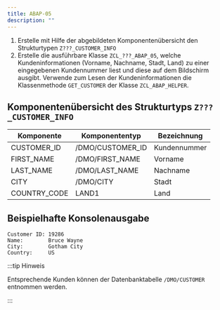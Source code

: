 ```yaml
---
title: ABAP-05
description: ""
---
```


1. Erstelle mit Hilfe der abgebildeten Komponentenübersicht den Strukturtypen `Z???_CUSTOMER_INFO`
2. Erstelle die ausführbare Klasse `ZCL_???_ABAP_05`, welche Kundeninformationen (Vorname, Nachname, Stadt, Land) zu einer eingegebenen Kundennummer liest und diese auf dem Bildschirm ausgibt. Verwende zum Lesen der Kundeninformationen die Klassenmethode `GET_CUSTOMER` der Klasse `ZCL_ABAP_HELPER`.

## Komponentenübersicht des Strukturtyps `Z???_CUSTOMER_INFO`

| Komponente   | Komponententyp   | Bezeichnung  |
| ------------ | ---------------- | ------------ |
| CUSTOMER_ID  | /DMO/CUSTOMER_ID | Kundennummer |
| FIRST_NAME   | /DMO/FIRST_NAME  | Vorname      |
| LAST_NAME    | /DMO/LAST_NAME   | Nachname     |
| CITY         | /DMO/CITY        | Stadt        |
| COUNTRY_CODE | LAND1            | Land         |

## Beispielhafte Konsolenausgabe

```
Customer ID: 19286
Name:        Bruce Wayne
City:        Gotham City
Country:     US
```

:::tip Hinweis

Entsprechende Kunden können der Datenbanktabelle `/DMO/CUSTOMER` entnommen werden.

:::
